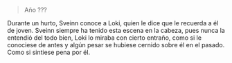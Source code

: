 > Año ???

Durante un hurto, Sveinn conoce a Loki, quien le dice que le recuerda a él de joven. Sveinn siempre ha tenido esta escena en la cabeza, pues nunca la entendió del todo bien, Loki lo miraba con cierto entraño, como si le conociese de antes y algún pesar se hubiese cernido sobre él en el pasado. Como si sintiese pena por él.
